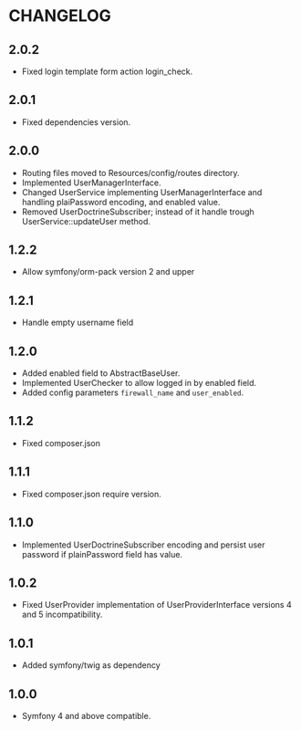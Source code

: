 # CHANGELOG

2.0.2
-----
* Fixed login template form action login_check.

2.0.1
-----
* Fixed dependencies version.

2.0.0
-----

* Routing files moved to Resources/config/routes directory.
* Implemented UserManagerInterface.
* Changed UserService implementing UserManagerInterface and handling plaiPassword encoding, and enabled value. 
* Removed UserDoctrineSubscriber; instead of it handle trough UserService::updateUser method.

1.2.2
-----
* Allow symfony/orm-pack version 2 and upper 

1.2.1
-----
* Handle empty username field

1.2.0
-----
* Added enabled field to AbstractBaseUser.
* Implemented UserChecker to allow logged in by enabled field.
* Added config parameters `firewall_name` and `user_enabled`.

1.1.2
-----
* Fixed composer.json

1.1.1
-----
* Fixed composer.json require version.

1.1.0
-----
* Implemented UserDoctrineSubscriber encoding and persist user password if plainPassword field has value.

1.0.2
-----
* Fixed UserProvider implementation of UserProviderInterface versions 4 and 5 incompatibility.

1.0.1
-----
* Added symfony/twig as dependency

1.0.0
-----
* Symfony 4 and above compatible. 
